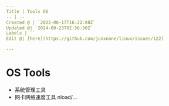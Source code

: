 ```yaml
---
Title | Tools OS
-- | --
Created @ | `2023-06-17T16:22:08Z`
Updated @| `2024-09-23T02:56:30Z`
Labels | ``
Edit @| [here](https://github.com/junxnone/linux/issues/122)

---
```

# OS Tools
- 系统管理工具
- 网卡网络速度工具 nload/...
